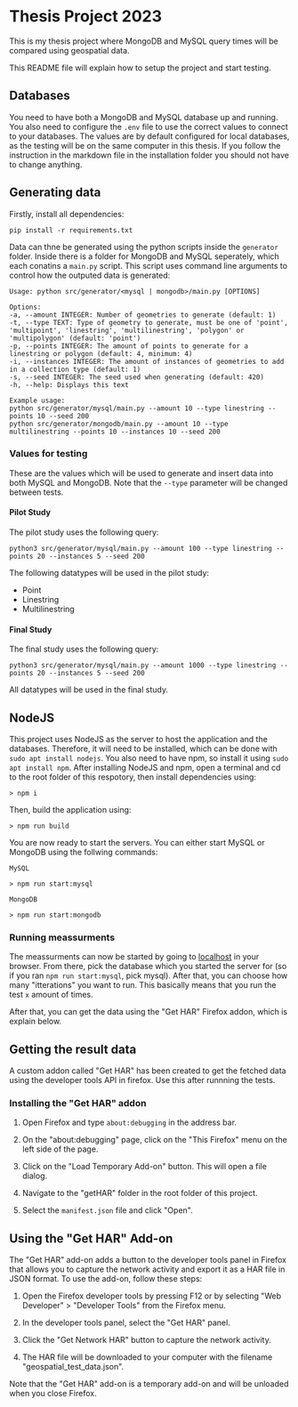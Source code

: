 # Thesis Project 2023
This is my thesis project where MongoDB and MySQL query times will be compared using geospatial data. 

This README file will explain how to setup the project and start testing.

## Databases
You need to have both a MongoDB and MySQL database up and running. You also need to configure the `.env` file to use the correct values to connect to your databases. The values are by default configured for local databases, as the testing will be on the same computer in this thesis. If you follow the instruction in the markdown file in the installation folder you should not have to change anything. 

## Generating data
Firstly, install all dependencies:
```
pip install -r requirements.txt
```

Data can thne be generated using the python scripts inside the `generator` folder. Inside there is a folder for MongoDB and MySQL seperately, which each conatins a `main.py` script. This script uses command line arguments to control how the outputed data is generated:

```
Usage: python src/generator/<mysql | mongodb>/main.py [OPTIONS]

Options:
-a, --amount INTEGER: Number of geometries to generate (default: 1)
-t, --type TEXT: Type of geometry to generate, must be one of 'point', 'multipoint', 'linestring', 'multilinestring', 'polygon' or 'multipolygon' (default: 'point')
-p, --points INTEGER: The amount of points to generate for a linestring or polygon (default: 4, minimum: 4)
-i, --instances INTEGER: The amount of instances of geometries to add in a collection type (default: 1)
-s, --seed INTEGER: The seed used when generating (default: 420)
-h, --help: Displays this text

Example usage:
python src/generator/mysql/main.py --amount 10 --type linestring --points 10 --seed 200
python src/generator/mongodb/main.py --amount 10 --type multilinestring --points 10 --instances 10 --seed 200
```

### Values for testing
These are the values which will be used to generate and insert data into both MySQL and MongoDB. Note that the `--type` parameter will be changed between tests.

#### Pilot Study
The pilot study uses the following query:
```
python3 src/generator/mysql/main.py --amount 100 --type linestring --points 20 --instances 5 --seed 200
```

The following datatypes will be used in the pilot study:
* Point
* Linestring
* Multilinestring

#### Final Study
The final study uses the following query:
```
python3 src/generator/mysql/main.py --amount 1000 --type linestring --points 20 --instances 5 --seed 200
```
All datatypes will be used in the final study.

## NodeJS
This project uses NodeJS as the server to host the application and the databases. Therefore, it will need to be installed, which can be done with `sudo apt install nodejs`. You also need to have npm, so install it using `sudo apt install npm`. After installing NodeJS and npm, open a terminal and cd to the root folder of this respotory, then install dependencies using:
```
> npm i
```

Then, build the application using:
```
> npm run build
```

You are now ready to start the servers. You can either start MySQL or MongoDB using the follwing commands:

```
MySQL

> npm run start:mysql

MongoDB

> npm run start:mongodb
```

### Running meassurments
The meassurments can now be started by going to [localhost](localhost:3000) in your browser. From there, pick the database which you started the server for (so if you ran `npm run start:mysql`, pick mysql). After that, you can choose how many "itterations" you want to run. This basically means that you run the test `x` amount of times. 

After that, you can get the data using the "Get HAR" Firefox addon, which is explain below. 

## Getting the result data
A custom addon called "Get HAR" has been created to get the fetched data using the developer tools API in firefox. Use this after runnning the tests.

### Installing the "Get HAR" addon

1. Open Firefox and type `about:debugging` in the address bar.

2. On the "about:debugging" page, click on the "This Firefox" menu on the left side of the page.

3. Click on the "Load Temporary Add-on" button. This will open a file dialog.

4. Navigate to the "getHAR" folder in the root folder of this project.

5. Select the `manifest.json` file and click "Open".

## Using the "Get HAR" Add-on

The "Get HAR" add-on adds a button to the developer tools panel in Firefox that allows you to capture the network activity and export it as a HAR file in JSON format. To use the add-on, follow these steps:

1. Open the Firefox developer tools by pressing F12 or by selecting "Web Developer" > "Developer Tools" from the Firefox menu.

2. In the developer tools panel, select the "Get HAR" panel.

3. Click the "Get Network HAR" button to capture the network activity.

4. The HAR file will be downloaded to your computer with the filename "geospatial_test_data.json".

Note that the "Get HAR" add-on is a temporary add-on and will be unloaded when you close Firefox. 
